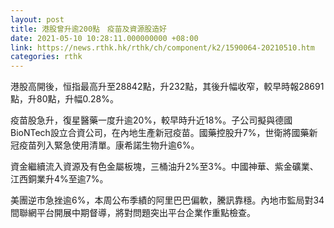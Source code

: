 ```yaml
---
layout: post
title: 港股曾升逾200點　疫苗及資源股造好
date: 2021-05-10 10:28:11.000000000 +08:00
link: https://news.rthk.hk/rthk/ch/component/k2/1590064-20210510.htm
categories: rthk
---
```


港股高開後，恒指最高升至28842點，升232點，其後升幅收窄，較早時報28691點，升80點，升幅0.28%。

疫苗股急升，復星醫藥一度升逾20%，較早時升近18%。子公司擬與德國BioNTech設立合資公司，在內地生產新冠疫苗。國藥控股升7%，世衛將國藥新冠疫苗列入緊急使用清單。康希諾生物升逾6%。

資金繼續流入資源及有色金屬板塊，三桶油升2%至3%。中國神華、紫金礦業、江西銅業升4%至逾7%。

美團逆市急挫逾6%，本周公布季績的阿里巴巴偏軟，騰訊靠穩。內地市監局對34間聯網平台開展中期督導，將對問題突出平台企業作重點檢查。

